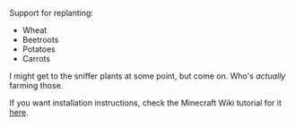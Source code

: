 Support for replanting:
* Wheat
* Beetroots
* Potatoes
* Carrots

I might get to the sniffer plants at some point, but come on. Who's *actually* farming those.

If you want installation instructions, check the Minecraft Wiki tutorial for it [here](https://minecraft.wiki/w/Tutorials/Installing_a_data_pack).
